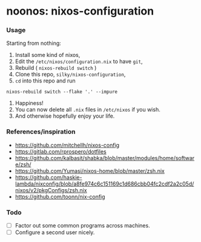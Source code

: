 # noonos: nixos-configuration

### Usage

Starting from nothing:

1. Install some kind of nixos,
1. Edit the `/etc/nixos/configuration.nix` to have `git`,
1. Rebuild ( `nixos-rebuild switch` )
1. Clone this repo, `silky/nixos-configuration`,
1. `cd` into this repo and run
  ```
  nixos-rebuild switch --flake '.' --impure
  ```
1. Happiness!
1. You can now delete all `.nix` files in `/etc/nixos` if you wish.
1. And otherwise hopefully enjoy your life.


### References/inspiration

- <https://github.com/mitchellh/nixos-config>
- <https://gitlab.com/rprospero/dotfiles>
- <https://github.com/kalbasit/shabka/blob/master/modules/home/software/zsh/>
- <https://github.com/Yumasi/nixos-home/blob/master/zsh.nix>
- <https://github.com/haskie-lambda/nixconfig/blob/a8fe974c6c151169c1d686cbb04fc2cdf2a2c05d/nixos/v2/pkgConfigs/zsh.nix>
- <https://github.com/toonn/nix-config>


### Todo

- [ ] Factor out some common programs across machines.
- [ ] Configure a second user nicely.

